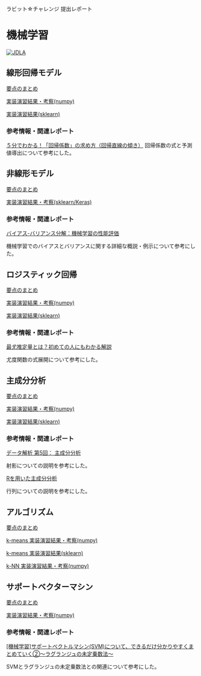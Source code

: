 ラビット☆チャレンジ 提出レポート

# 機械学習

[![JDLA](http://ai999.careers/bnr_jdla.png)](http://study-ai.com/jdla/)

## 線形回帰モデル
[要点のまとめ](./01_Linear-Regression.md)

[実装演習結果・考察(numpy)](./notebook/np_regression.ipynb)

[実装演習結果(sklearn)](./notebook/skl_regression.ipynb)


### 参考情報・関連レポート
[５分でわかる！「回帰係数」の求め方（回帰直線の傾き）](https://blog.apar.jp/data-analysis/5967/#toc2)
回帰係数の式と予測値導出について参考にした。

## 非線形モデル

[要点のまとめ](./02_Nonlinear-regression.md)

[実装演習結果・考察(sklearn/Keras)](./notebook/skl_nonlinear_regression.ipynb)

### 参考情報・関連レポート

[バイアス-バリアンス分解：機械学習の性能評価](https://www.hellocybernetics.tech/entry/2017/01/24/100415)

機械学習でのバイアスとバリアンスに関する詳細な概説・例示について参考にした。


## ロジスティック回帰

[要点のまとめ](./03_Logistic-regression.md)

[実装演習結果・考察(numpy)](./notebook/np_logistic_regression.ipynb)

[実装演習結果(sklearn)](./notebook/skl_logistic_regression.ipynb)

### 参考情報・関連レポート

[最尤推定量とは？初めての人にもわかる解説](https://ai-trend.jp/basic-study/estimator/maximum-likelihood-estimation/)

尤度関数の式展開について参考にした。

## 主成分分析

[要点のまとめ](./04_PCA.md)

[実装演習結果・考察(numpy)](./notebook/np_pca.ipynb)

[実装演習結果(sklearn)](./notebook/skl_pca.ipynb)

### 参考情報・関連レポート

[データ解析 第5回： 主成分分析](http://watanabe-www.math.dis.titech.ac.jp/users/swatanab/dataan201905.pdf)

射影についての説明を参考にした。

[Rを用いた主成分分析](http://www1.tcue.ac.jp/home1/ymiyatagbt/principal.pdf)

行列についての説明を参考にした。

## アルゴリズム

[要点のまとめ](./05_Algorithm.md)

[k-means 実装演習結果・考察(numpy)](./notebook/np_kmeans.ipynb)

[k-means 実装演習結果(sklearn)](./notebook/skl_kmeans.ipynb)


[k-NN 実装演習結果・考察(numpy)](./notebook/np_knn.ipynb)


## サポートベクターマシン

[要点のまとめ](./07_SVM.md)

[実装演習結果・考察(numpy)](./notebook/np_svm.ipynb)

### 参考情報・関連レポート

[[機械学習]サポートベクトルマシン(SVM)について、できるだけ分かりやすくまとめていく②～ラグランジュの未定乗数法～](https://qiita.com/renesisu727/items/26fc3df7bc0d464867d5)

SVMとラグランジュの未定乗数法との関連について参考にした。
